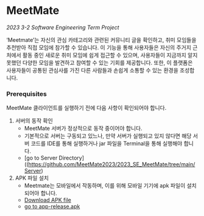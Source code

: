 # MeetMate

*2023 3-2 Software Engineering Term Project*

‘Meetmate’는 자신의 관심 카테고리와 관련된 커뮤니티 글을 확인하고, 취미 모임들을 추천받아 직접 모임에 참가할 수 있습니다.
이 기능을 통해 사용자들은 자신의 주거지 근처에서 활동 중인 새로운 취미 모임에 쉽게 접근할 수 있으며,
사용자들이 지금까지 알지 못했던 다양한 모임을 발견하고 참여할 수 있는 기회를 제공합니다.
또한, 이 플랫폼은 사용자들이 공통된 관심사를 가진 다른 사람들과 손쉽게 소통할 수 있는 환경을 조성합니다.

### Prerequisites
MeetMate 클라이언트를 실행하기 전에 다음 사항이 확인되어야 합니다. 

1. 서버의 동작 확인
   - MeetMate 서버가 정상적으로 동작 중이어야 합니다.
   - 기본적으로 서버는 구동되고 있느나, 만약 서버가 실행되고 있지 않다면 해당 서버 코드를 IDE를 통해 실행하거나 jar 파일을 Terminal을 통해 실행해야 합니다.
   - [go to Server Directory]((https://github.com/MeetMate2023/2023_SE_MeetMate/tree/main/Server)
2. APK 파일 설치
   - Meetmate는 모바일에서 작동하며, 이를 위해 모바일 기기에 apk 파일이 설치되어야 합니다. 
   - [Download APK file](https://github.com/MeetMate2023/2023_SE_MeetMate/raw/main/Client/build/app/outputs/flutter-apk/app-release.apk)
   - [go to app-release.apk](https://github.com/MeetMate2023/2023_SE_MeetMate/blob/main/Client/build/app/outputs/flutter-apk/app-release.apk)
